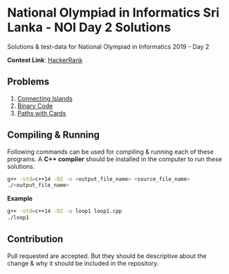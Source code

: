 # National Olympiad in Informatics Sri Lanka - NOI Day 2 Solutions

Solutions & test-data for National Olympiad in Informatics 2019 - Day 2

**Contest Link**: [HackerRank](https://www.hackerrank.com/noi-2019-day-2/) 

## Problems

1. [Connecting Islands](connecting-islands)  
2. [Binary Code](binary-code)
3. [Paths with Cards](paths-with-cards)

## Compiling & Running

Following commands can be used for compiling & running each of these programs. A **C++ compiler** should be installed 
in the computer to run these solutions.

```bash
g++ -std=c++14 -O2 -o <output_file_name> <source_file_name>
./<output_file_name>
```

**Example**

```bash
g++ -std=c++14 -O2 -o loop1 loop1.cpp
./loop1
```

## Contribution

Pull requested are accepted. But they should be descriptive about the change & why it should be included in the 
repository.